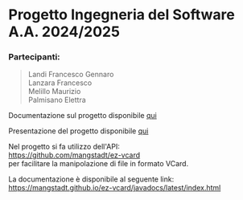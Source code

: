 # Progetto Ingegneria del Software A.A. 2024/2025

### Partecipanti:
> Landi Francesco Gennaro  
> Lanzara Francesco  
> Melillo Maurizio  
> Palmisano Elettra

Documentazione sul progetto disponibile [qui](https://bg735.github.io/AddressBook/)

Presentazione del progetto disponibile [qui](https://prezi.com/view/oFzh2lJIniSK2AXfiiNM/)


Nel progetto si fa utilizzo dell'API:   
https://github.com/mangstadt/ez-vcard   
per facilitare la manipolazione di file in formato VCard.      

La documentazione è disponibile al seguente link:   
https://mangstadt.github.io/ez-vcard/javadocs/latest/index.html
